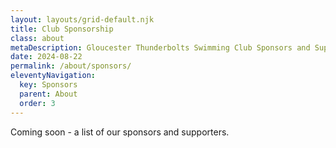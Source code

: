 ```yaml
---
layout: layouts/grid-default.njk
title: Club Sponsorship
class: about
metaDescription: Gloucester Thunderbolts Swimming Club Sponsors and Supporters. Supporting our club and our swimmers.
date: 2024-08-22
permalink: /about/sponsors/
eleventyNavigation:
  key: Sponsors
  parent: About
  order: 3
---
```

Coming soon - a list of our sponsors and supporters.
```


